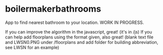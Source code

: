 # boilermakerbathrooms
App to find nearest bathroom to your location. WORK IN PROGRESS.

If you can improve the algorithm in the javascript, great! (it's in /js)
If you can help add floorplans using the format given, also great! (blank text file and LWSN0.PNG under /floorplans and add folder for building abbreviation, see LWSN for an example)

